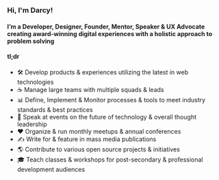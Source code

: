 ### Hi, I'm Darcy!

#### I’m a Developer, Designer, Founder, Mentor, Speaker & UX Advocate creating award-winning digital experiences with a holistic approach to problem solving

#### tl;dr

* 🛠 Develop products & experiences utilizing the latest in web technologies
* ☕️ Manage large teams with multiple squads & leads
* 📊 Define, Implement & Monitor processes & tools to meet industry standards & best practices
* 🎤 Speak at events on the future of technology & overall thought leadership
* ❤️ Organize & run monthly meetups & annual conferences
* ✍️ Write for & feature in mass media publications
* 🌎 Contribute to various open source projects & initiatives
* 🎓 Teach classes & workshops for post-secondary & professional development audiences
